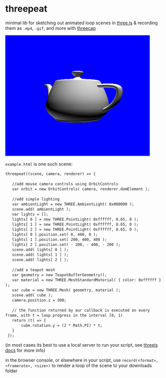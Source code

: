 # threepeat

minimal lib for sketching out animated loop scenes in [three.js](https://github.com/jbaicoianu/threecap) & recording them as `.mp4`, `.gif`, and more with [threecap](https://github.com/jbaicoianu/threecap)

![example](example.gif)

`example.html` is one such scene:

    threepeat((scene, camera, renderer) => {

       //add mouse camera controls using OrbitControls
       var orbit = new OrbitControls( camera, renderer.domElement );

       //add simple lighting
       var ambientLight = new THREE.AmbientLight( 0x000000 );
       scene.add( ambientLight );
       var lights = [];
       lights[ 0 ] = new THREE.PointLight( 0xffffff, 0.65, 0 );
       lights[ 1 ] = new THREE.PointLight( 0xffffff, 0.65, 0 );
       lights[ 2 ] = new THREE.PointLight( 0xffffff, 0.65, 0 );
       lights[ 0 ].position.set( 0, 400, 0 );
       lights[ 1 ].position.set( 200, 400, 400 );
       lights[ 2 ].position.set( - 200, - 400, - 200 );
       scene.add( lights[ 0 ] );
       scene.add( lights[ 1 ] );
       scene.add( lights[ 2 ] );

       //add a teapot mesh
       var geometry = new TeapotBufferGeometry();
       var material = new THREE.MeshStandardMaterial( { color: 0xffffff } );
       var cube = new THREE.Mesh( geometry, material );
       scene.add( cube );
       camera.position.z = 300;

       // the function returned by our callback is executed on every frame, with t = loop progress in the interval [0, 1)
       return (t) => {
           cube.rotation.y = (2 * Math.PI) * t;
       }
     });
     
(in most cases its best to use a local server to run your script, see [threejs docs](https://threejs.org/docs/index.html#manual/en/introduction/How-to-run-things-locally) for more info)
     
in the browser console, or elsewhere in your script, use `record(<format>, <framerate>, <size>)` to render a loop of the scene to your downloads folder
